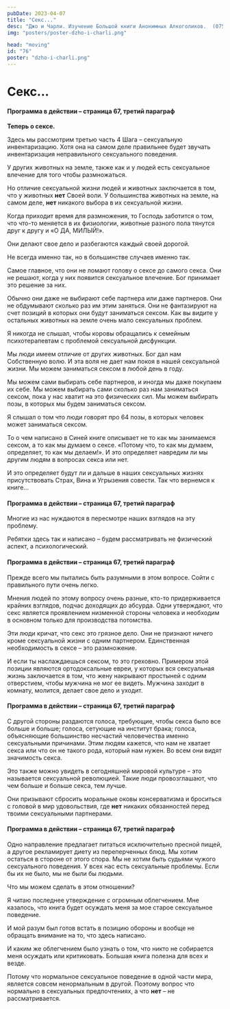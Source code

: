 ```yaml
---
pubDate: 2023-04-07
title: "Секс..."
desc: "Джо и Чарли. Изучение Большой книги Анонимных Алкоголиков.  (075)"
img: "posters/poster-dzho-i-charli.png"

head: "moving"
id: "76"
poster: "dzho-i-charli.png"
---
```


# Секс...

#### Программа в действии – страница 67, третий параграф

**Теперь о сексе.**

Здесь мы рассмотрим третью часть 4 Шага – сексуальную инвентаризацию. Хотя она на самом деле правильнее будет звучать инвентаризация неправильного сексуального поведения.

У других животных на земле, также как и у людей есть сексуальное влечение для того чтобы размножаться.

Но отличие сексуальной жизни людей и животных заключается в том, что у животных **нет** Своей воли. У большинства животных на земле, на самом деле, **нет** никакого выбора в их сексуальной жизни.

Когда приходит время для размножения, то Господь заботится о том, что что-то меняется в их физиологии, животные разного пола тянутся друг к другу и «О ДА, МИЛЫЙ!».

Они делают свое дело и разбегаются каждый своей дорогой.

Не всегда именно так, но в большинстве случаев именно так.

Самое главное, что они не ломают голову о сексе до самого секса. Они не решают, когда у них появится сексуальное влечение. Бог принимает это решение за них.

Обычно они даже не выбирают себе партнера или даже партнеров. Они не обдумывают сколько раз им этим заняться. Они не фантазируют на счет позиций в которых они будут заниматься сексом. Как вы видите у остальных животных на земле очень мало сексуальных проблем.

Я никогда не слышал, чтобы коровы обращались к семейным психотерапевтам с проблемой сексуальной дисфункции.

Мы люди имеем отличие от других животных. Бог дал нам Собственную волю. И эта воля не дает нам покоя в нашей сексуальной жизни. Мы можем заниматься сексом в любой день в году.

Мы можем сами выбирать себе партнеров, и иногда мы даже покупаем их себе. Мы можем выбирать сами сколько раз нам заниматься сексом, пока у нас хватит на это физических сил. Мы можем выбирать позы, в которых мы будем заниматься сексом.

Я слышал о том что люди говорят про 64 позы, в которых человек может заниматься сексом.

То о чем написано в Синей книге описывает не то как мы занимаемся сексом, а то как мы думаем о сексе. «Потому что, то как мы думаем, определяет, то как мы делаем!». И это определяет навредим ли мы другим людям в вопросах секса или нет.

И это определяет будут ли и дальше в наших сексуальных жизнях присутствовать Страх, Вина и Угрызения совести. Так что вернемся к книге…

#### Программа в действии – страница 67, третий параграф

Многие из нас нуждаются в пересмотре наших взглядов на эту проблему.

Ребятки здесь так и написано – будем рассматривать не физический аспект, а психологический.

#### Программа в действии – страница 67, третий параграф

Прежде всего мы пытались быть разумными в этом вопросе. Сойти с правильного пути очень легко.

Мнения людей по этому вопросу очень разные, кто-то придерживается крайних взглядов, подчас доходящих до абсурда. Одни утверждают, что секс является проявлением низменной стороны человека и необходим в основном только для производства потомства.

Эти люди кричат, что секс это грязное дело. Они не признают ничего кроме сексуальной жизни с одним партнером. Единственная необходимость в сексе – это размножение.

И если ты наслаждаешься сексом, то это греховно. Примером этой позиции являются ортодоксальные евреи, у которых вся сексуальная жизнь заключается в том, что жену накрывают простыней с одним отверстием, чтобы мужчина не мог ее видеть. Мужчина заходит в комнату, молится, делает свое дело и уходит.

#### Программа в действии – страница 67, третий параграф

С другой стороны раздаются голоса, требующие, чтобы секса было все больше и больше; голоса, сетующие на институт брака; голоса, объясняющие большинство несчастий человечества именно сексуальными причинами. Этим людям кажется, что нам не хватает секса или что он не такого рода, который нам нужен. Во всем они видят значимость секса.

Это также можно увидеть в сегодняшней мировой культуре – это называется сексуальной революцией. Такие люди провозглашают, что чем больше и больше секса, тем лучше.

Они призывают сбросить моральные оковы консерватизма и броситься с головой в мир удовольствия, где **нет** никаких обязанностей перед твоими сексуальными партнерами.

#### Программа в действии – страница 67, третий параграф

Одно направление предлагает питаться исключительно пресной пищей, а другое рекламирует диету из переперченных блюд. Мы хотим остаться в стороне от этого спора. Мы не хотим быть судьями чужого сексуального поведения. У всех нас есть сексуальные проблемы. Если бы их не было, мы не были бы людьми.

Что мы можем сделать в этом отношении?

Я читаю последнее утверждение с огромным облегчением. Мне казалось, что книга будет осуждать меня за мое старое сексуальное поведение.

И мой разум был готов встать в позицию обороны и вообще не обращать внимание на то, что здесь написано.

И каким же облегчением было узнать о том, что никто не собирается меня осуждать или критиковать. Большая книга полезна для всех и везде.

Потому что нормальное сексуальное поведение в одной части мира, является совсем ненормальным в другой. Поэтому вопрос что нормально в сексуальных предпочтениях, а что **нет** – не рассматривается.
